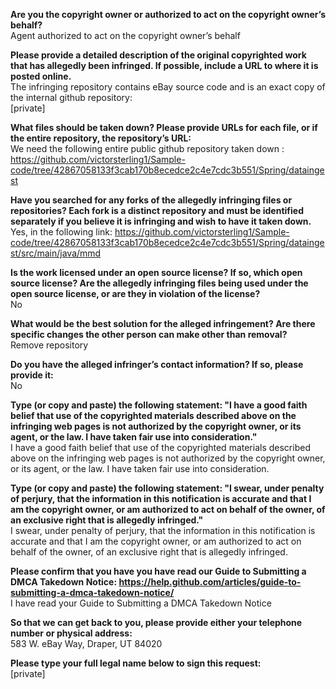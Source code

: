 **Are you the copyright owner or authorized to act on the copyright owner’s behalf?**   
Agent authorized to act on the copyright owner’s behalf

**Please provide a detailed description of the original copyrighted work that has allegedly been infringed. If possible, include a URL to where it is posted online.**   
The infringing repository contains eBay source code and is an exact copy of the internal github repository:  
[private]    

**What files should be taken down? Please provide URLs for each file, or if the entire repository, the repository’s URL:**   
We need the following entire public github repository taken down : https://github.com/victorsterling1/Sample-code/tree/42867058133f3cab170b8ecedce2c4e7cdc3b551/Spring/dataingest  

**Have you searched for any forks of the allegedly infringing files or repositories? Each fork is a distinct repository and must be identified separately if you believe it is infringing and wish to have it taken down.**   
Yes, in the following link: https://github.com/victorsterling1/Sample-code/tree/42867058133f3cab170b8ecedce2c4e7cdc3b551/Spring/dataingest/src/main/java/mmd

**Is the work licensed under an open source license? If so, which open source license? Are the allegedly infringing files being used under the open source license, or are they in violation of the license?**   
No

**What would be the best solution for the alleged infringement? Are there specific changes the other person can make other than removal?**   
Remove repository

**Do you have the alleged infringer’s contact information? If so, please provide it:**   
No

**Type (or copy and paste) the following statement: "I have a good faith belief that use of the copyrighted materials described above on the infringing web pages is not authorized by the copyright owner, or its agent, or the law. I have taken fair use into consideration."**   
I have a good faith belief that use of the copyrighted materials described above on the infringing web pages is not authorized by the copyright owner, or its agent, or the law. I have taken fair use into consideration.

**Type (or copy and paste) the following statement: "I swear, under penalty of perjury, that the information in this notification is accurate and that I am the copyright owner, or am authorized to act on behalf of the owner, of an exclusive right that is allegedly infringed."**   
I swear, under penalty of perjury, that the information in this notification is accurate and that I am the copyright owner, or am authorized to act on behalf of the owner, of an exclusive right that is allegedly infringed.

**Please confirm that you have you have read our Guide to Submitting a DMCA Takedown Notice: https://help.github.com/articles/guide-to-submitting-a-dmca-takedown-notice/**   
I have read your Guide to Submitting a DMCA Takedown Notice

**So that we can get back to you, please provide either your telephone number or physical address:**   
583 W. eBay Way, Draper, UT 84020  

**Please type your full legal name below to sign this request:**   
[private]
